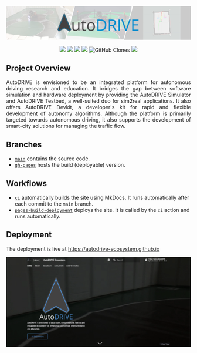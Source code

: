 <img src="docs/assets/images/banners/AutoDRIVE Banner.png">

<p align="center">
  <img src="https://komarev.com/ghpvc/?username=AutoDRIVE-Ecosystem&label=Views&color=brightgreen">
  <img src="https://img.shields.io/github/followers/AutoDRIVE-Ecosystem?style=flat&label=Followers&color=blueviolet">
  <img src="https://badgen.net/github/stars/Tinker-Twins/AutoDRIVE?label=Stars&color=blue">
  <img src="https://badgen.net/github/forks/Tinker-Twins/AutoDRIVE?label=Forks&color=orange">
  <img alt='GitHub Clones' src='https://img.shields.io/badge/dynamic/json?color=red&label=Clones&query=count&url=https://gist.githubusercontent.com/Tinker-Twins/e2855ef0fa018279b206045be92424cb/raw/clone.json'>
  <img src="https://img.shields.io/github/downloads/Tinker-Twins/AutoDRIVE/total?color=yellow&label=Downloads">
</p>

## Project Overview

<p align="justify">
AutoDRIVE is envisioned to be an integrated platform for autonomous driving research and education. It bridges the gap between software simulation and hardware deployment by providing the AutoDRIVE Simulator and AutoDRIVE Testbed, a well-suited duo for sim2real applications. It also offers AutoDRIVE Devkit, a developer's kit for rapid and flexible development of autonomy algorithms. Although the platform is primarily targeted towards autonomous driving, it also supports the development of smart-city solutions for managing the traffic flow.
</p>

## Branches

- [`main`](https://github.com/AutoDRIVE-Ecosystem/autodrive-ecosystem.github.io/tree/main) contains the source code.
- [`gh-pages`](https://github.com/AutoDRIVE-Ecosystem/autodrive-ecosystem.github.io/tree/gh-pages) hosts the build (deployable) version.

## Workflows

- [`ci`](https://github.com/AutoDRIVE-Ecosystem/autodrive-ecosystem.github.io/actions/workflows/ci.yml) automatically builds the site using MkDocs. It runs automatically after each commit to the `main` branch.
- [`pages-build-deployment`](https://github.com/AutoDRIVE-Ecosystem/autodrive-ecosystem.github.io/actions/workflows/pages/pages-build-deployment) deploys the site. It is called by the `ci` action and runs automatically.

## Deployment

The deployment is live at https://autodrive-ecosystem.github.io

![](Preview.png)
